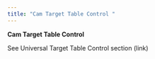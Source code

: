 ```yaml
---
title: "Cam Target Table Control "
---
```


**Cam Target Table Control**


See Universal Target Table Control section (link)